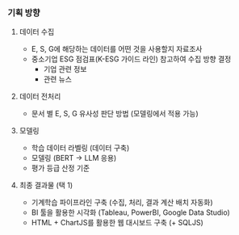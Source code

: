 ### 기획 방향

1. 데이터 수집
   - E, S, G에 해당하는 데이터를 어떤 것을 사용할지 자료조사
   - 중소기업 ESG 점검표(K-ESG 가이드 라인) 참고하여 수집 방향 결정
     - 기업 관련 정보 
     - 관련 뉴스
  
2. 데이터 전처리
   - 문서 별 E, S, G 유사성 판단 방법 (모델링에서 적용 가능)
  
3. 모델링
   - 학습 데이터 라벨링 (데이터 구축)
   - 모델링 (BERT -> LLM 응용)
   - 평가 등급 산정 기준
  
4. 최종 결과물 (택 1)
   - 기계학습 파이프라인 구축 (수집, 처리, 결과 계산 배치 자동화)
   - BI 툴을 활용한 시각화 (Tableau, PowerBI, Google Data Studio)
   - HTML + ChartJS를 활용한 웹 대시보드 구축 (+ SQLJS)
  

